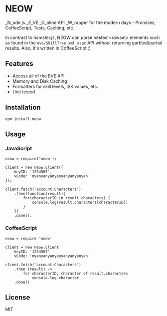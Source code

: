 # NEOW

_N_ode.js _E_VE _O_nline API _W_rapper for the modern days - Promises, CoffeeScript, Tests, Caching, etc.

In contrast to hamster.js, NEOW can parse nested &lt;rowset&gt; elements such as found in the `eve/SkillTree.xml.aspx` API without returning garbled/partial results. Also, it's written in CoffeeScript :)

## Features

  * Access all of the EVE API
  * Memory and Disk Caching
  * Formatters for skill levels, ISK values, etc.
  * Unit tested

## Installation

	npm install neow

## Usage

### JavaScript

	neow = require('neow');

	client = new neow.Client({
		keyID: '1234567',
		vCode: 'nyanyanyanyanyanyanyanyan'
	});

	client.fetch('account:Characters')
		.then(function(result){
			for(characterID in result.characters) {
				console.log(result.characters[characterID])
			}
		})
		.done().

### CoffeeScript

	neow = require 'neow'

	client = new neow.Client
		keyID: '1234567'
		vCode: 'nyanyanyanyanyanyanyanyan'
	
	client.fetch('account:Characters')
		.then (result) ->
			for characterID, character of result.characters
				console.log character
		.done()

## License
MIT
